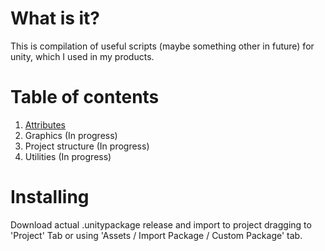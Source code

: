 # What is it?
This is compilation of useful scripts (maybe something other in future) for unity, which I used in my products.

# Table of contents
1. [Attributes](https://github.com/leomovskii/essentials/blob/main/Plugins/Essentials/Attributes/attributes-readme.md)
2. Graphics (In progress)
3. Project structure (In progress)
4. Utilities (In progress)

# Installing
Download actual .unitypackage release and import to project dragging to 'Project' Tab or using 'Assets / Import Package / Custom Package' tab.
